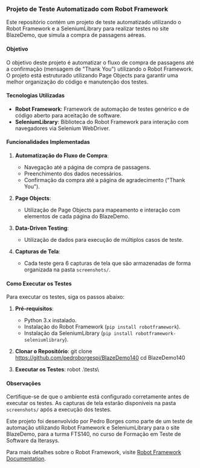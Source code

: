 ### Projeto de Teste Automatizado com Robot Framework

Este repositório contém um projeto de teste automatizado utilizando o Robot Framework e a SeleniumLibrary para realizar testes no site BlazeDemo, que simula a compra de passagens aéreas.

#### Objetivo
O objetivo deste projeto é automatizar o fluxo de compra de passagens até a confirmação (mensagem de "Thank You") utilizando o Robot Framework. O projeto está estruturado utilizando Page Objects para garantir uma melhor organização do código e manutenção dos testes.

#### Tecnologias Utilizadas
- **Robot Framework**: Framework de automação de testes genérico e de código aberto para aceitação de software.
- **SeleniumLibrary**: Biblioteca do Robot Framework para interação com navegadores via Selenium WebDriver.

#### Funcionalidades Implementadas
1. **Automatização do Fluxo de Compra**:
   - Navegação até a página de compra de passagens.
   - Preenchimento dos dados necessários.
   - Confirmação da compra até a página de agradecimento ("Thank You").

2. **Page Objects**:
   - Utilização de Page Objects para mapeamento e interação com elementos de cada página do BlazeDemo.

3. **Data-Driven Testing**:
   - Utilização de dados para execução de múltiplos casos de teste.

4. **Capturas de Tela**:
   - Cada teste gera 6 capturas de tela que são armazenadas de forma organizada na pasta `screenshots/`.

#### Como Executar os Testes
Para executar os testes, siga os passos abaixo:

1. **Pré-requisitos**:
   - Python 3.x instalado.
   - Instalação do Robot Framework (`pip install robotframework`).
   - Instalação da SeleniumLibrary (`pip install robotframework-seleniumlibrary`).

2. **Clonar o Repositório**:
git clone https://github.com/pedroborgespj/BlazeDemo140
cd BlazeDemo140

3. **Executar os Testes**:
robot .\tests\

#### Observações
Certifique-se de que o ambiente está configurado corretamente antes de executar os testes. As capturas de tela estarão disponíveis na pasta `screenshots/` após a execução dos testes.

Este projeto foi desenvolvido por Pedro Borges como parte de um teste de automação utilizando Robot Framework e SeleniumLibrary para o site BlazeDemo, para a turma FTS140, no curso de Formação em Teste de Software da Iterasys.

Para mais detalhes sobre o Robot Framework, visite [Robot Framework Documentation](https://robotframework.org/).
